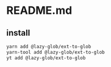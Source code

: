 # README.md

    

## install

```bash
yarn add @lazy-glob/ext-to-glob
yarn-tool add @lazy-glob/ext-to-glob
yt add @lazy-glob/ext-to-glob
```

